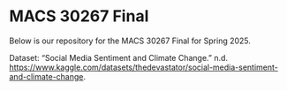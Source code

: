 # MACS 30267 Final

Below is our repository for the MACS 30267 Final for Spring 2025.

Dataset: “Social Media Sentiment and Climate Change.” n.d. https://www.kaggle.com/datasets/thedevastator/social-media-sentiment-and-climate-change.
